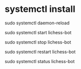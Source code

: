 # systemctl install

sudo systemctl daemon-reload

sudo systemctl start lichess-bot

sudo systemctl stop lichess-bot

sudo systemctl restart lichess-bot

sudo systemctl status lichess-bot
